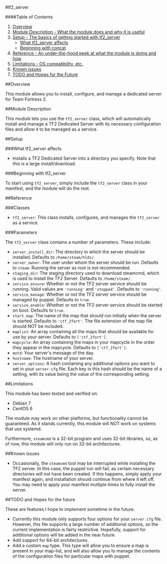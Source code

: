 #tf2_server

####Table of Contents

1. [Overview](#overview)
2. [Module Description - What the module does and why it is useful](#module-description)
3. [Setup - The basics of getting started with tf2_server](#setup)
    * [What tf2_server affects](#what-tf2_server-affects)
    * [Beginning with concat](#beginning-with-tf2_server)
4. [Reference - An under-the-hood peek at what the module is doing and how](#reference)
5. [Limitations - OS compatibility, etc.](#limitations)
6. [Known issues](#known-issues)
7. [TODO and Hopes for the Future](#todo-and-hopes-for-the-future)

##Overview

This module allows you to install, configure, and manage a dedicated server
for Team Fortress 2.

##Module Description

This module lets you use the `tf2_server` class, which will automatically install
and manage a TF2 Dedicated Server with its necessary configuration files and allow
it to be managed as a service.

##Setup

###What tf2_server affects

* Installs a TF2 Dedicated Server into
  a directory you specify. Note that this
  is a large install/download.

###Beginning with tf2_server

To start using `tf2_server`, simply include the
`tf2_server` class in your manifest, and the module
will do the rest.

##Reference

###Classes

* `tf2_server`: This class installs, configures, and manages the `tf2_server`
  as a service.

###Parameters

The `tf2_server` class contains a number of parameters. These include:

* `server_install_dir`: The directory in which the server should be installed.
  Defaults to `/home/steam/hlds/`.
* `server_owner`: The user under whom the server should be run. Defaults to
  `steam`. Running the server as root is not recommended.
* `staging_dir`: The staging directory used to download steamcmd, which is used to install
  the TF2 Server. Defaults to `/home/steam/`.
* `service_ensure`: Whether or not the TF2 server service should be running. Valid values are
  `'running'` and `'stopped'`. Defaults to `'running'`.
* `service_manage`: Whether or not the TF2 server service should be managed by puppet. Defaults to
  `true`.
* `service_enable`: Whether or not the TF2 server service should be started on boot. Defaults to
  `true`.
* `start_map`: The name of the map that should run initially when the server is started. Defaults to
  `'ctf_2fort'`. The file extension of the map file should NOT be included.
* `maplist`: An array containing all the maps that should be available for use by your server. Defaults
  to `['ctf_2fort']`.
* `mapcycle`: An array containing the maps in your mapcycle in the order they appear in the mapcycle.
  Defaults to `['ctf_2fort']`.
* `motd`: Your server's message of the day.
* `hostname`: The hostname of your server.
* `server_options`: A hash containing any additional options you want to set in your `server.cfg` file.
  Each key in this hash should be the name of a setting, with its value being the value of the corresponding
  setting.

##Limitations

This module has been tested and verified on:

* Debian 7
* CentOS 6

The module may work on other platforms, but functionality cannot be guaranteed.
As it stands currently, this module will NOT work on systems that use systemd.

Furthermore, `steamcmd` is a 32-bit program and uses 32-bit libraries, so, as of now,
this module will only run on 32-bit architectures. 

##Known Issues

* Occasionally, the `steamcmd` tool may be interrupted while installing the TF2 server.
  In this case, the puppet run will fail, as certain necessary directories will not have
  been created. If this happens, simply apply your manifest again, and installation should
  continue from where it left off. You may need to apply your manifest multiple times to
  fully install the server. 

##TODO and Hopes for the future

These are features I hope to implement sometime in the future.

* Currently this module only supports four options for your `server.cfg` file. However, this
  file supports a large number of additional options, so the current implementation is fairly
  restrictive. Hopefully, support for additional options will be added in the near future.
* Add support for 64-bit architectures.
* Add a custom `map` type. This type will allow you to ensure a map is present in your map-list,
  and will also allow you to manage the contents of the configuration files for particular maps
  with puppet.
